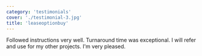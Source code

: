 ```yaml
---
category: 'testimonials'
cover: './testimonial-3.jpg'
title: 'leaseoptionbuy'
---
```


Followed instructions very well. Turnaround time was exceptional. I will refer and use for my other projects. I'm very pleased.